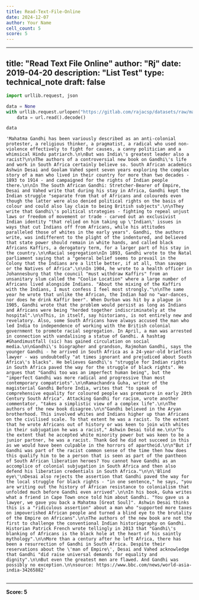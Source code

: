 ```yaml
---
title: Read-Text-File-Online
date: 2024-12-07
author: Your Name
cell_count: 5
score: 5
---
```


---
title: "Read Text File Online"
author: "Rj"
date: 2019-04-20
description: "List Test"
type: technical_note
draft: false
---

```python
import urllib.request, json 
```


```python
data = None
with urllib.request.urlopen("https://gitlab.com/rajacsp/datasets/raw/master/gandhi.txt") as url:
    data = url.read().decode()
```


```python
data
```




    'Mahatma Gandhi has been variously described as an anti-colonial protester, a religious thinker, a pragmatist, a radical who used non-violence effectively to fight for causes, a canny politician and a whimsical Hindu patriarch.\n\nBut was India\'s greatest leader also a racist?\n\nThe authors of a controversial new book on Gandhi\'s life and work in South Africa certainly believe so. South African academics Ashwin Desai and Goolam Vahed spent seven years exploring the complex story of a man who lived in their country for more than two decades - 1893 to 1914 - and campaigned for the rights of Indian people there.\n\nIn The South African Gandhi: Stretcher-Bearer of Empire, Desai and Vahed write that during his stay in Africa, Gandhi kept the Indian struggle "separate from that of Africans and coloureds even though the latter were also denied political rights on the basis of colour and could also lay claim to being British subjects".\n\nThey write that Gandhi\'s political strategies - fighting to repeal unjust laws or freedom of movement or trade - carved out an exclusivist Indian identity "that relied on him taking up \'Indian\' issues in ways that cut Indians off from Africans, while his attitudes paralleled those of whites in the early years". Gandhi, the authors write, was indifferent to the plight of the indentured, and believed that state power should remain in white hands, and called black Africans Kaffirs, a derogatory term, for a larger part of his stay in the country.\n\nRacial segregation\nIn 1893, Gandhi wrote to the Natal parliament saying that a "general belief seems to prevail in the Colony that the Indians are a little better, if at all, than savages or the Natives of Africa".\n\nIn 1904, he wrote to a health officer in Johannesburg that the council "must withdraw Kaffirs" from an unsanitary slum called the "Coolie Location" where a large number of Africans lived alongside Indians. "About the mixing of the Kaffirs with the Indians, I must confess I feel most strongly."\n\nThe same year he wrote that unlike the African, the Indian had no "war-dances, nor does he drink Kaffir beer". When Durban was hit by a plague in 1905, Gandhi wrote that the problem would persist as long as Indians and Africans were being "herded together indiscriminately at the hospital".\n\nThis, in itself, say historians, is not entirely new and revelatory. Also, some South Africans have always accused the man who led India to independence of working with the British colonial government to promote racial segregation. In April, a man was arrested in connection with vandalising a statue of Gandhi. A hashtag #Ghandimustfall (sic) has gained circulation on social media.\n\nGandhi\'s biographer and grandson, Rajmohan Gandhi, says the younger Gandhi - he arrived in South Africa as a 24-year-old briefless lawyer - was undoubtedly "at times ignorant and prejudiced about South Africa\'s blacks". He believes Gandhi\'s "struggle for Indian rights in South Africa paved the way for the struggle of black rights". He argues that "Gandhi too was an imperfect human being", but the "imperfect Gandhi was more radical and progressive than most contemporary compatriots".\n\nRamachandra Guha, writer of the magisterial Gandhi Before India, writes that "to speak of comprehensive equality for coloured people was premature in early 20th Century South Africa". Attacking Gandhi for racism, wrote another commentator, "takes a simplistic view of a complex life".\n\nThe authors of the new book disagree.\n\n"Gandhi believed in the Aryan brotherhood. This involved whites and Indians higher up than Africans on the civilised scale. To that extent he was a racist. To the extent that he wrote Africans out of history or was keen to join with whites in their subjugation he was a racist," Ashwin Desai told me.\n\n"To the extent that he accepted white minority power but was keen to be a junior partner, he was a racist. Thank God he did not succeed in this as we would have been culpable in the horrors of apartheid.\n\n"But if Gandhi was part of the racist common sense of the time then how does this qualify him to be a person that is seen as part of the pantheon of South African liberation heroes? You cannot have Gandhi as an accomplice of colonial subjugation in South Africa and then also defend his liberation credentials in South Africa."\n\n\'Blind eye\'\nDesai also rejects the assertion that Gandhi paved the way for the local struggle for black rights - "in one sentence," he says, "you are writing out the history of African resistance to colonialism that unfolded much before Gandhi even arrived".\n\nIn his book, Guha writes what a friend in Cape Town once told him about Gandhi. "You gave us a lawyer, we gave you back a Mahatma [Great Soul]". Ashwin Desai thinks this is a "ridiculous assertion" about a man who "supported more taxes on impoverished African people and turned a blind eye to the brutality of the Empire on Africans".\n\nThe authors of the new book are not the first to challenge the conventional Indian historiography on Gandhi. Historian Patrick French wrote tellingly in 2013 that "Gandhi\'s blanking of Africans is the black hole at the heart of his saintly mythology".\n\nMore than a century after he left Africa, there has been a resurrection of Gandhi in South Africa. Despite their reservations about the \'man of Empire\', Desai and Vahed acknowledge that Gandhi "did raise universal demands for equality and dignity".\n\nBut even the greatest men are flawed. And Gandhi was possibly no exception.\n\nsource: https://www.bbc.com/news/world-asia-india-34265882'




```python

```


---
**Score: 5**